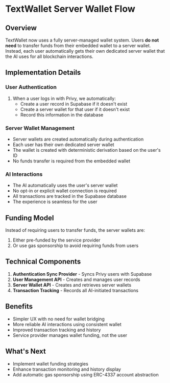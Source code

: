 # TextWallet Server Wallet Flow

## Overview

TextWallet now uses a fully server-managed wallet system. Users **do not need** to transfer funds from their embedded wallet to a server wallet. Instead, each user automatically gets their own dedicated server wallet that the AI uses for all blockchain interactions.

## Implementation Details

### User Authentication

1. When a user logs in with Privy, we automatically:
   - Create a user record in Supabase if it doesn't exist
   - Create a server wallet for that user if it doesn't exist
   - Record this information in the database

### Server Wallet Management

- Server wallets are created automatically during authentication
- Each user has their own dedicated server wallet
- The wallet is created with deterministic derivation based on the user's ID
- No funds transfer is required from the embedded wallet

### AI Interactions

- The AI automatically uses the user's server wallet
- No opt-in or explicit wallet connection is required
- All transactions are tracked in the Supabase database
- The experience is seamless for the user

## Funding Model

Instead of requiring users to transfer funds, the server wallets are:

1. Either pre-funded by the service provider
2. Or use gas sponsorship to avoid requiring funds from users

## Technical Components

1. **Authentication Sync Provider** - Syncs Privy users with Supabase
2. **User Management API** - Creates and manages user records
3. **Server Wallet API** - Creates and retrieves server wallets
4. **Transaction Tracking** - Records all AI-initiated transactions

## Benefits

- Simpler UX with no need for wallet bridging
- More reliable AI interactions using consistent wallet
- Improved transaction tracking and history
- Service provider manages wallet funding, not the user

## What's Next

- Implement wallet funding strategies
- Enhance transaction monitoring and history display
- Add automatic gas sponsorship using ERC-4337 account abstraction
